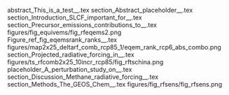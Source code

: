 abstract_This_is_a_test__.tex
section_Abstract_placeholder__.tex
section_Introduction_SLCF_important_for__.tex
section_Precursor_emissions_contributions_to__.tex
figures/fig_equivems/fig_rfeqems2.png
Figure_ref_fig_eqemsrank_ranks__.tex
figures/map2x25_deltarf_comb_rcp85_1/eqem_rank_rcp6_abs_combo.png
section_Projected_radiative_forcing_in__.tex
figures/ts_rfcomb2x25_10incr_rcp85/fig_rftschina.png
placeholder_A_perturbation_study_on__.tex
section_Discussion_Methane_radiative_forcing__.tex
section_Methods_The_GEOS_Chem__.tex
figures/fig_rfsens/fig_rfsens.png